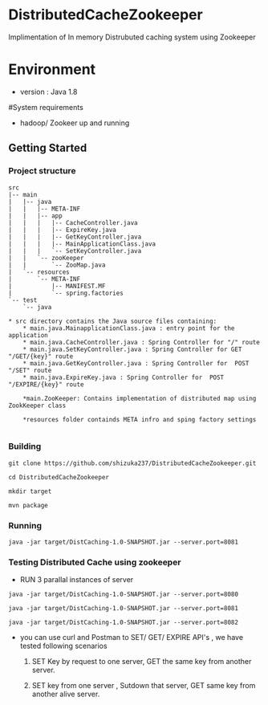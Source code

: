 # DistributedCacheZookeeper
Implimentation of  In memory Distrubuted caching system  using Zookeeper


# Environment

* version : Java 1.8

#System requirements

* hadoop/ Zookeer up and running

## Getting Started

### Project structure

```
src
|-- main
|   |-- java
|   |   |-- META-INF
|   |   |-- app
|   |   |   |-- CacheController.java
|   |   |   |-- ExpireKey.java
|   |   |   |-- GetKeyController.java
|   |   |   |-- MainApplicationClass.java
|   |   |   `-- SetKeyController.java
|   |   `-- zooKeeper
|   |       `-- ZooMap.java
|   `-- resources
|       `-- META-INF
|           |-- MANIFEST.MF
|           `-- spring.factories
`-- test
    `-- java

* src directory contains the Java source files containing:
    * main.java.MainapplicationClass.java : entry point for the application
    * main.java.CacheController.java : Spring Controller for "/" route
    * main.java.SetKeyController.java : Spring Controller for GET  "/GET/{key}" route
    * main.java.GetKeyController.java : Spring Controller for  POST "/SET" route
    * main.java.ExpireKey.java : Spring Controller for  POST "/EXPIRE/{key}" route

    *main.ZooKeeper: Contains implementation of distributed map using ZookKeeper class

    *resources folder containds META infro and sping factory settings


```


### Building

```
git clone https://github.com/shizuka237/DistributedCacheZookeeper.git

cd DistributedCacheZookeeper

mkdir target

mvn package

```


### Running

```
java -jar target/DistCaching-1.0-SNAPSHOT.jar --server.port=8081

```


### Testing Distributed Cache using zookeeper

 * RUN 3 parallal instances of server

 ```
 java -jar target/DistCaching-1.0-SNAPSHOT.jar --server.port=8080

 java -jar target/DistCaching-1.0-SNAPSHOT.jar --server.port=8081

 java -jar target/DistCaching-1.0-SNAPSHOT.jar --server.port=8082

 ```

 * you can use curl and Postman to SET/ GET/ EXPIRE API's , we have tested following scenarios
      1. SET Key by request to one server, GET the same key from another server.

      2. SET key from one server , Sutdown that server, GET same key from another alive server.

